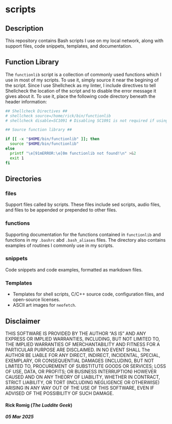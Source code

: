 # scripts

## Description

This repository contains Bash scripts I use on my local network, along with support files, code snippets, templates, and documentation.

## Function Library

The `functionlib` script is a collection of commonly used functions which I use in most of my scripts. To use it, simply source it near the begining of the script. Since I use Shellcheck as my linter, I include directives to tell Shellcheck the location of the script and to disable the error message it gives about it. To use it, place the following code directory beneath the header information:
```bash
## Shellcheck Directives ##
# shellcheck source=/home/rick/bin/functionlib
# shellcheck disable=SC1091 # Disabling SC1091 is not required if using shellcheck -x to check syntax.

## Source function library ##

if [[ -x "$HOME/bin/functionlib" ]]; then
  source "$HOME/bin/functionlib"
else
  printf "\e[91mERROR:\e[0m functionlib not found!\n" >&2
  exit 1
fi
```

## Directories

### files

Support files called by scripts. These files include sed scripts, audio files, and files to be appended or prepended to other files.

### functions

Supporting documentation for the functions contained in `functionlib` and functions in my  `.bashrc` abd `.bash_aliases` files. The directory also contains examples of routines I commonly use in my scripts.

### snippets

Code snippets and code examples, formatted as markdown files.

### Templates

- Templates for shell scripts, C/C++ source code, configuration files, and open-source licenses.
- ASCII art images for `neofetch`.

## Disclaimer
THIS SOFTWARE IS PROVIDED BY THE AUTHOR “AS IS” AND ANY EXPRESS OR IMPLIED WARRANTIES, INCLUDING, BUT NOT LIMITED TO, THE IMPLIED WARRANTIES OF MERCHANTABILITY AND FITNESS FOR A PARTICULAR PURPOSE ARE DISCLAIMED. IN NO EVENT SHALL The AUTHOR BE LIABLE FOR ANY DIRECT, INDIRECT, INCIDENTAL, SPECIAL, EXEMPLARY, OR CONSEQUENTIAL DAMAGES (INCLUDING, BUT NOT LIMITED TO, PROCUREMENT OF SUBSTITUTE GOODS OR SERVICES; LOSS OF USE, DATA, OR PROFITS; OR BUSINESS INTERRUPTION) HOWEVER CAUSED AND ON ANY THEORY OF LIABILITY, WHETHER IN CONTRACT, STRICT LIABILITY, OR TORT (INCLUDING NEGLIGENCE OR OTHERWISE) ARISING IN ANY WAY OUT OF THE USE OF THIS SOFTWARE, EVEN IF ADVISED OF THE POSSIBILITY OF SUCH DAMAGE.

#### Rick Romig (*The Luddite Geek*)
##### 05 Mar 2025